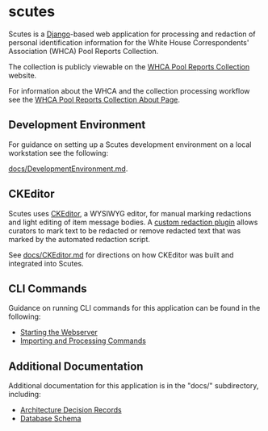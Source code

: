 # scutes

Scutes is a [Django]-based web application for processing and redaction of personal identification information for the White House Correspondents' Association (WHCA) Pool Reports Collection.

The collection is publicly viewable on the [WHCA Pool Reports Collection] website.

For information about the WHCA and the collection processing workflow see the [WHCA Pool Reports Collection About Page].

## Development Environment

For guidance on setting up a Scutes development environment on a local workstation see the following:

[docs/DevelopmentEnvironment.md](docs/DevelopmentEnvironment.md).

## CKEditor

Scutes uses [CKEditor], a WYSIWYG editor, for manual marking redactions and light editing of item message bodies. A [custom redaction plugin](https://github.com/timkanke/ckeditor5-redact-plugin) allows curators to mark text to be redacted or remove redacted text that was marked by the automated redaction script.

See [docs/CKEditor.md](docs/CKEditor.md) for directions on how CKEditor was built and integrated into Scutes.

## CLI Commands

Guidance on running CLI commands for this application can be found in the following:

* [Starting the Webserver](docs/StartingTheWebserver.md)
* [Importing and Processing Commands](docs/DatabaseSchema.md)

## Additional Documentation

Additional documentation for this application is in the "docs/" subdirectory, including:

* [Architecture Decision Records](docs/ArchitectureDecisionRecords.md)
* [Database Schema](docs/DatabaseSchema.md)

[Django]: https://www.djangoproject.com/
[CKEditor]: https://ckeditor.com/
[WHCA Pool Reports Collection]: https://whpool.lib.umd.edu/
[WHCA Pool Reports Collection About Page]: https://whpool.lib.umd.edu/about

